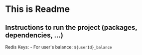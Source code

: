 # This is Readme

## Instructions to run the project (packages, dependencies, ...)

Redis Keys:
    - For user's balance: `${userId}_balance` 